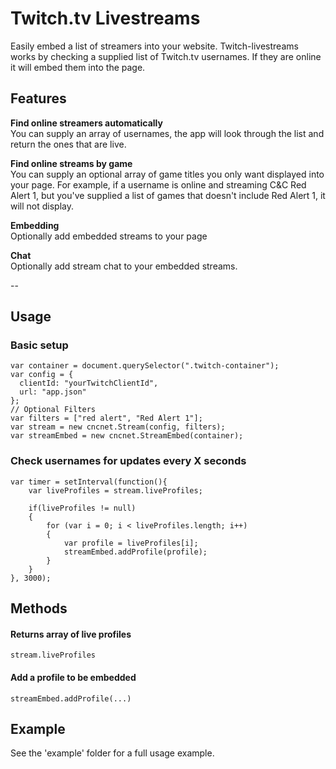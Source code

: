 # Twitch.tv Livestreams
Easily embed a list of streamers into your website. Twitch-livestreams works by checking a supplied list of Twitch.tv usernames. 
If they are online it will embed them into the page.

## Features
**Find online streamers automatically**<br/>
You can supply an array of usernames, the app will look through the list and return the ones that are live.

**Find online streams by game**<br/>
You can supply an optional array of game titles you only want displayed into your page. For example, if a username is online 
and streaming C&C Red Alert 1, but you've supplied a list of games that doesn't include Red Alert 1, it will not display.

**Embedding**<br/>
Optionally add embedded streams to your page

**Chat**<br/>
Optionally add stream chat to your embedded streams.

--

## Usage

### Basic setup
    var container = document.querySelector(".twitch-container");
    var config = {
      clientId: "yourTwitchClientId",
      url: "app.json"
    };
    // Optional Filters
    var filters = ["red alert", "Red Alert 1"];
    var stream = new cncnet.Stream(config, filters);
    var streamEmbed = new cncnet.StreamEmbed(container);
    
### Check usernames for updates every X seconds
    var timer = setInterval(function(){
        var liveProfiles = stream.liveProfiles;
        
        if(liveProfiles != null)
        {
            for (var i = 0; i < liveProfiles.length; i++)
            {
                var profile = liveProfiles[i];
                streamEmbed.addProfile(profile);
            }
        }
    }, 3000);    

## Methods
#### Returns array of live profiles
    stream.liveProfiles
    
#### Add a profile to be embedded
    streamEmbed.addProfile(...)

## Example
See the 'example' folder for a full usage example. 